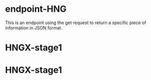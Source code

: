 # endpoint-HNG

This is an endpoint using the get request to return a specific piece of information in JSON format.
# HNGX-stage1
# HNGX-stage1
